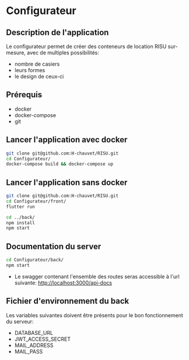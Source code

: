 # Configurateur

## Description de l'application

Le configurateur permet de créer des conteneurs de location RISU sur-mesure, avec de multiples possibilités:
* nombre de casiers
* leurs formes
* le design de ceux-ci

## Prérequis
* docker
* docker-compose
* git

## Lancer l'application avec docker
```bash
git clone git@github.com:H-chauvet/RISU.git
cd Configurateur/
docker-compose build && docker-compose up
```

## Lancer l'application sans docker
```bash
git clone git@github.com:H-chauvet/RISU.git
cd Configurateur/front/
flutter run

cd ../back/
npm install
npm start
```

## Documentation du server
```bash
cd Configurateur/back/
npm start
```
* Le swagger contenant l'ensemble des routes seras accessible à l'url suivante: [http://localhost:3000/api-docs](http://localhost:3000/api-docs)

## Fichier d'environnement du back
Les variables suivantes doivent être présents pour le bon fonctionnement du serveur:
* DATABASE_URL
* JWT_ACCESS_SECRET
* MAIL_ADDRESS
* MAIL_PASS
